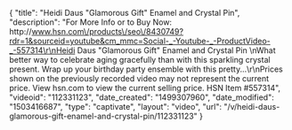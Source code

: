 {
    "title": "Heidi Daus \"Glamorous Gift\" Enamel and Crystal Pin",
    "description": "For More Info or to Buy Now: http:\/\/www.hsn.com\/products\/seo\/8430749?rdr=1&sourceid=youtube&cm_mmc=Social-_-Youtube-_-ProductVideo-_-557314\r\nHeidi Daus \"Glamorous Gift\" Enamel and Crystal Pin \nWhat better way to celebrate aging gracefully than with this sparkling crystal present. Wrap up your birthday party ensemble with this pretty...\r\nPrices shown on the previously recorded video may not represent the current price.  View hsn.com to view the current selling price. HSN Item #557314",
    "videoid": "112331123",
    "date_created": "1499307960",
    "date_modified": "1503416687",
    "type": "captivate",
    "layout": "video",
    "url": "\/v\/heidi-daus-glamorous-gift-enamel-and-crystal-pin\/112331123"
}